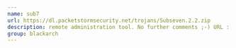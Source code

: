 ```yaml
---
name: sub7
url: https://dl.packetstormsecurity.net/trojans/Subseven.2.2.zip
description: remote administration tool. No further comments ;-) URL : https://dl.packetstormsecurity.net/trojans/Subseven.2.2.zip Groups : blackarch blackarch-windows blackarch-backdoor
group: blackarch
---
```

